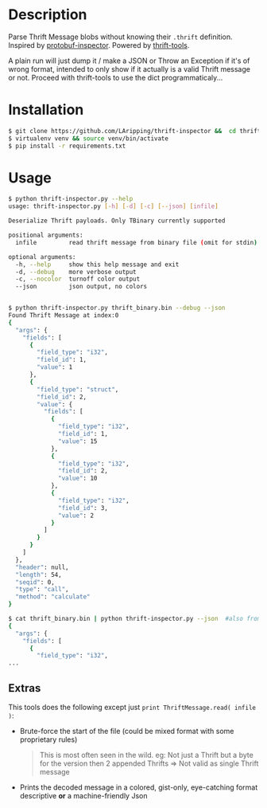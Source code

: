 # Description

Parse Thrift Message blobs without knowing their `.thrift` definition. Inspired by [protobuf-inspector](https://github.com/jmendeth/protobuf-inspector). Powered by [thrift-tools](https://github.com/pinterest/thrift-tools).  

A plain run will just dump it / make a JSON  or Throw an Exception if it's of wrong format, intended to only show if it actually is a valid Thrift message or not. Proceed with thrift-tools to use the dict programmaticaly...








# Installation

```bash
$ git clone https://github.com/LAripping/thrift-inspector &&  cd thrift-inspector
$ virtualenv venv && source venv/bin/activate
$ pip install -r requirements.txt
```





# Usage

```bash
$ python thrift-inspector.py --help
usage: thrift-inspector.py [-h] [-d] [-c] [--json] [infile]

Deserialize Thrift payloads. Only TBinary currently supported

positional arguments:
  infile         read thrift message from binary file (omit for stdin)

optional arguments:
  -h, --help     show this help message and exit
  -d, --debug    more verbose output
  -c, --nocolor  turnoff color output
  --json         json output, no colors


$ python thrift-inspector.py thrift_binary.bin --debug --json
Found Thrift Message at index:0
{
  "args": {
    "fields": [
      {
        "field_type": "i32", 
        "field_id": 1, 
        "value": 1
      }, 
      {
        "field_type": "struct", 
        "field_id": 2, 
        "value": {
          "fields": [
            {
              "field_type": "i32", 
              "field_id": 1, 
              "value": 15
            }, 
            {
              "field_type": "i32", 
              "field_id": 2, 
              "value": 10
            }, 
            {
              "field_type": "i32", 
              "field_id": 3, 
              "value": 2
            }
          ]
        }
      }
    ]
  }, 
  "header": null, 
  "length": 54, 
  "seqid": 0, 
  "type": "call", 
  "method": "calculate"
}

$ cat thrift_binary.bin | python thrift-inspector.py --json  #also from stdin to head/tail/awk... before inspecting
{
  "args": {
    "fields": [
      {
        "field_type": "i32", 
...
```





## Extras

This tools does the following except just `print ThriftMessage.read( infile )`:

- Brute-force the start of the file (could be mixed format with some proprietary rules)

  > This is most often seen in the wild. eg: Not just a Thrift but a byte for the version then 2 appended Thrifts => Not valid as single Thrift message 

- Prints the decoded message in a colored, gist-only, eye-catching format descriptive **or** a machine-friendly Json 